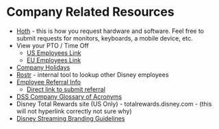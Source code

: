 # Company Related Resources

- [Hoth](https://hoth.disneystreaming.com/sp) - this is how you request hardware and software. Feel free to submit requests for monitors, keyboards, a mobile device, etc.
- View your PTO / Time Off
    - [US Employees Link](https://sap.disney.com/sap/bc/ui5_ui5/sap/ZMY_TIMEOFF_2/index.html?sap-client=800&sap-lang=en)
    - [EU Employees Link](https://perman.adp.nl/ess/)
- [Company Holidays](https://disney.service-now.com/DToolsHR?id=dthr_search&tags=Holidays)
- [Rostr](https://rostr.disney.com/) - internal tool to lookup other Disney employees
- [Employee Referral Info](https://docs.google.com/document/d/19MlJrPZpWRu8Y_k2Pn2X7lnc-CvVC6UyUKYSUaeaamI/edit#)
    - [Direct link to submit referral](https://docs.google.com/forms/d/e/1FAIpQLSdB2K8QpQ194--osGlrDjDEGBFq4KAk0hfWvBZkj0x1eFjK1Q/viewform)
- [DSS Company Glossary of Acronyms](https://wiki.disneystreaming.com/display/BEP/DS+Company+Glossary)
- Disney Total Rewards site (US Only) - totalrewards.disney.com - (this will not hyperlink correctly not sure why)
- [Disney Streaming Branding Guidelines](https://docs.google.com/presentation/d/1GD9zm58Dxa_qC0h1EMVi28Dja2xrhYXTDdl1PPnOmJM/edit#slide=id.ge78bcd69e9_0_104)
